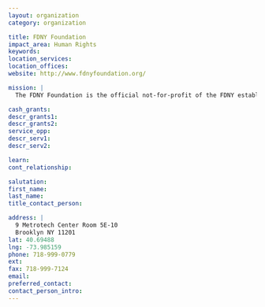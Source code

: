 ```yaml
---
layout: organization
category: organization

title: FDNY Foundation
impact_area: Human Rights
keywords: 
location_services: 
location_offices: 
website: http://www.fdnyfoundation.org/

mission: |
  The FDNY Foundation is the official not-for-profit of the FDNY established to promote Fire Safety in New York City and the professional development, training, and education of members of the FDNY.

cash_grants: 
descr_grants1: 
descr_grants2: 
service_opp: 
descr_serv1: 
descr_serv2: 

learn: 
cont_relationship: 

salutation: 
first_name: 
last_name: 
title_contact_person: 

address: |
  9 Metrotech Center Room 5E-10  
  Brooklyn NY 11201
lat: 40.69488
lng: -73.985159
phone: 718-999-0779
ext: 
fax: 718-999-7124
email: 
preferred_contact: 
contact_person_intro: 
---
```

